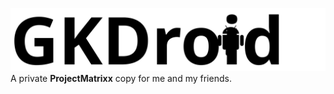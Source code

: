 ![GKDroid Banner](https://raw.githubusercontent.com/GKDroid/.github/main/profile/banner.svg)
A private **ProjectMatrixx** copy for me and my friends.
